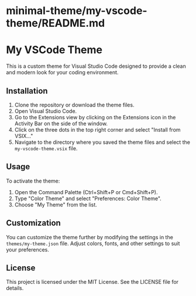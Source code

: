 # minimal-theme/my-vscode-theme/README.md

# My VSCode Theme

This is a custom theme for Visual Studio Code designed to provide a clean and modern look for your coding environment.

## Installation

1. Clone the repository or download the theme files.
2. Open Visual Studio Code.
3. Go to the Extensions view by clicking on the Extensions icon in the Activity Bar on the side of the window.
4. Click on the three dots in the top right corner and select "Install from VSIX..."
5. Navigate to the directory where you saved the theme files and select the `my-vscode-theme.vsix` file.

## Usage

To activate the theme:

1. Open the Command Palette (Ctrl+Shift+P or Cmd+Shift+P).
2. Type "Color Theme" and select "Preferences: Color Theme".
3. Choose "My Theme" from the list.

## Customization

You can customize the theme further by modifying the settings in the `themes/my-theme.json` file. Adjust colors, fonts, and other settings to suit your preferences.

## License

This project is licensed under the MIT License. See the LICENSE file for details.
